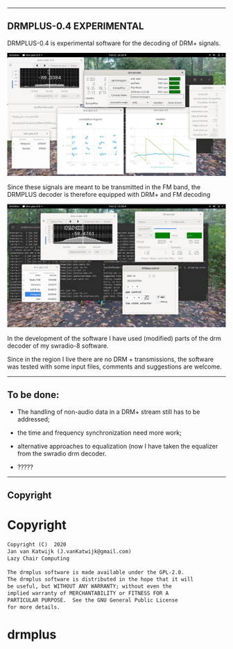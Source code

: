 
------------------------------------------------------------------
DRMPLUS-0.4 EXPERIMENTAL
------------------------------------------------------------------

DRMPLUS-0.4 is experimental software for the decoding of
DRM+ signals.

![drm-plus](/drmplus-drm.png?raw=true)

Since these signals are meant to be transmitted in the FM band, the
DRMPLUS decoder is therefore equipped with DRM+ and FM decoding

![drm-plus](/drmplus-fm.png?raw=true)

In the development of the software I have used (modified) parts
of the drm decoder of my swradio-8 software.

Since in the region I live there are no DRM + transmissions,
the software was tested with some input files, comments and 
suggestions are welcome.

-------------------------------------------------------------------------
To be done:
--------------------------------------------------------------------------

 - The handling of non-audio data in a DRM+ stream still has to be addressed;

 - the time and frequency synchronization need more work;

 - alternative approaches to equalization (now I have taken the equalizer from
the swradio drm decoder.

 - ?????
--------------------------------------------------------------------------
Copyright
---------------------------------------------------------------------------
# Copyright

	Copyright (C)  2020
	Jan van Katwijk (J.vanKatwijk@gmail.com)
	Lazy Chair Computing

	The drmplus software is made available under the GPL-2.0.
	The drmplus software is distributed in the hope that it will
	be useful, but WITHOUT ANY WARRANTY; without even the
	implied warranty of MERCHANTABILITY or FITNESS FOR A
	PARTICULAR PURPOSE.  See the GNU General Public License
	for more details.

# drmplus
